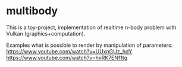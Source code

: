 # multibody
This is a toy-project, implementation of realtime n-body problem with Vulkan (graphics+computation).

Examples what is possible to render by manipulation of parameters:
https://www.youtube.com/watch?v=UUxnGUz_hdY
https://www.youtube.com/watch?v=hxRK7ENf1tg
